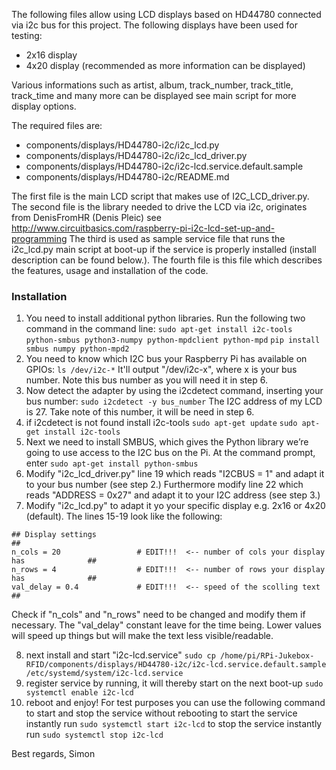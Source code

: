 The following files allow using LCD displays based on HD44780 connected via i2c bus for this project. The following displays have been used for testing:
- 2x16 display
- 4x20 display (recommended as more information can be displayed)

Various informations such as artist, album, track_number, track_title, track_time and many more can be displayed see main script for more display options.

The required files are:
- components/displays/HD44780-i2c/i2c_lcd.py
- components/displays/HD44780-i2c/i2c_lcd_driver.py
- components/displays/HD44780-i2c/i2c-lcd.service.default.sample
- components/displays/HD44780-i2c/README.md


The first file is the main LCD script that makes use of I2C_LCD_driver.py.
The second file is the library needed to drive the LCD via i2c, originates from DenisFromHR (Denis Pleic) see http://www.circuitbasics.com/raspberry-pi-i2c-lcd-set-up-and-programming
The third is used as sample service file that runs the i2c_lcd.py main script at boot-up if the service is properly installed (install description can be found below.).
The fourth file is this file which describes the features, usage and installation of the code.

### Installation

1. You need to install additional python libraries. Run the following two command in the command line:
`sudo apt-get install i2c-tools python-smbus python3-numpy python-mpdclient python-mpd`
`pip install smbus numpy python-mpd2`
2. You need to know which I2C bus your Raspberry Pi has available on GPIOs:
`ls /dev/i2c-*`
It'll output "/dev/i2c-x", where x is your bus number. Note this bus number as you will need it in step 6.
3. Now detect the adapter by using the i2cdetect command, inserting your bus number:
`sudo i2cdetect -y bus_number`
The I2C address of my LCD is 27. Take note of this number, it will be need in step 6.
4. if i2cdetect is not found install i2c-tools
`sudo apt-get update`
`sudo apt-get install i2c-tools`
5. Next we need to install SMBUS, which gives the Python library we’re going to use access to the I2C bus on the Pi. At the command prompt, enter
`sudo apt-get install python-smbus`
6. Modify "i2c_lcd_driver.py" line 19 which reads "I2CBUS = 1" and adapt it to your bus number (see step 2.) Furthermore modify line 22 which reads "ADDRESS = 0x27" and adapt it to your I2C address (see step 3.)
7. Modify "i2c_lcd.py" to adapt it yo your specific display e.g. 2x16 or 4x20 (default). The lines 15-19 look like the following:
```################# CHANGE YOUR SETTINGS HERE!!! ###########################################
## Display settings                                                                     ##
n_cols = 20                 # EDIT!!!  <-- number of cols your display has              ##
n_rows = 4                  # EDIT!!!  <-- number of rows your display has              ##
val_delay = 0.4             # EDIT!!!  <-- speed of the scolling text                   ##
```
Check if "n_cols" and "n_rows" need to be changed and modify them if necessary. The "val_delay" constant leave for the time being. Lower values will speed up things but will make the text less visible/readable.

8. next install and start "i2c-lcd.service"
`sudo cp /home/pi/RPi-Jukebox-RFID/components/displays/HD44780-i2c/i2c-lcd.service.default.sample /etc/systemd/system/i2c-lcd.service`
9. register service by running, it will thereby start on the next boot-up
`sudo systemctl enable i2c-lcd`
10. reboot and enjoy!
For test purposes you can use the following command to start and stop the service without rebooting
to start the service instantly run
`sudo systemctl start i2c-lcd`
to stop the service instantly run
`sudo systemctl stop i2c-lcd`

Best regards,
Simon